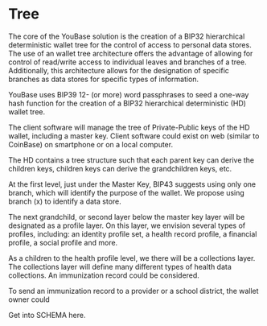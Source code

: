 # Tree
The core of the YouBase solution is the creation of a BIP32 hierarchical deterministic wallet tree for the control of access to personal data stores. The use of an wallet tree architecture offers the advantage of allowing for control of read/write access to individual leaves and branches of a tree. Additionally, this architecture allows for the designation of specific branches as data stores for specific types of information.

YouBase uses BIP39 12- (or more) word passphrases to seed a one-way hash function for the creation of a BIP32 hierarchical deterministic (HD) wallet tree.

The client software will manage the tree of Private-Public keys of the HD wallet, including a master key. Client software could exist on web (similar to CoinBase) on smartphone or on a local computer.

The HD contains a tree structure such that each parent key can derive the children keys, children keys can derive the grandchildren keys, etc. 

At the first level, just under the Master Key, BIP43 suggests using only one branch, which will identify the purpose of the wallet. We propose using branch (x) to identify a data store. 

The next grandchild, or second layer below the master key layer will be designated as a profile layer. On this layer, we envision several types of profiles, including: an identity profile set, a health record profile, a financial profile, a social profile and more.

As a children to the health profile level, we there will be a collections layer. The collections layer will define many different types of health data collections. An immunization record could be considered.

To send an immunization record to a provider or a school district, the wallet owner could

Get into SCHEMA here.



